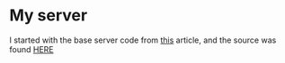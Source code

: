 # My server

I started with the base server code from [this](https://dev.to/andyjessop/building-a-basic-http-server-in-go-a-step-by-step-tutorial-ma4) article, and the source was found [HERE](https://github.com/andyjessop/simple-go-server)